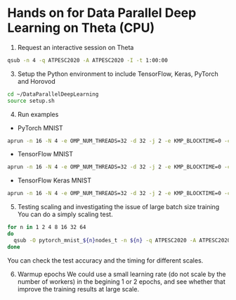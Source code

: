 # Hands on for Data Parallel Deep Learning on Theta (CPU)

1. Request an interactive session on Theta
```bash
qsub -n 4 -q ATPESC2020 -A ATPESC2020 -I -t 1:00:00
```

3. Setup the Python environment to include TensorFlow, Keras, PyTorch and Horovod

```bash
cd ~/DataParallelDeepLearning
source setup.sh
```

4. Run examples
  -  PyTorch MNIST
  
```bash
aprun -n 16 -N 4 -e OMP_NUM_THREADS=32 -d 32 -j 2 -e KMP_BLOCKTIME=0 -cc depth python pytorch_mnist.py --device cpu
```

  -  TensorFlow MNIST
  
```bash
aprun -n 16 -N 4 -e OMP_NUM_THREADS=32 -d 32 -j 2 -e KMP_BLOCKTIME=0 -cc depth python tensorflow2_mnist.py --device cpu
```

  - TensorFlow Keras MNIST
  
```bash
aprun -n 16 -N 4 -e OMP_NUM_THREADS=32 -d 32 -j 2 -e KMP_BLOCKTIME=0 -cc depth python tensorflow2_keras_mnist.py --device cpu
```

5. Testing scaling and investigating the issue of large batch size training
You can do a simply scaling test. 
```bash
for n in 1 2 4 8 16 32 64 
do
  qsub -O pytorch_mnist_${n}nodes_t -n ${n} -q ATPESC2020 -A ATPESC2020 sumissions/theta/qsub_pytorch_mnist.sh
done
```
You can check the test accuracy and the timing for different scales. 

6. Warmup epochs
We could use a small learning rate (do not scale by the number of workers) in the begining 1 or 2 epochs, and see whether that improve the training results at large scale. 